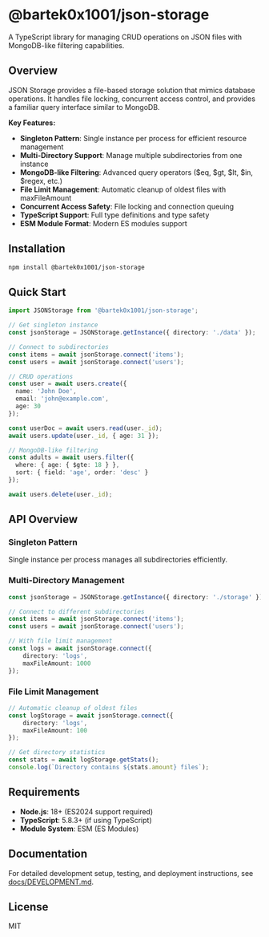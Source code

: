 # @bartek0x1001/json-storage

A TypeScript library for managing CRUD operations on JSON files with MongoDB-like filtering capabilities.

## Overview

JSON Storage provides a file-based storage solution that mimics database operations. It handles file locking, concurrent access control, and provides a familiar query interface similar to MongoDB.

**Key Features:**
- **Singleton Pattern**: Single instance per process for efficient resource management
- **Multi-Directory Support**: Manage multiple subdirectories from one instance
- **MongoDB-like Filtering**: Advanced query operators ($eq, $gt, $lt, $in, $regex, etc.)
- **File Limit Management**: Automatic cleanup of oldest files with maxFileAmount
- **Concurrent Access Safety**: File locking and connection queuing
- **TypeScript Support**: Full type definitions and type safety
- **ESM Module Format**: Modern ES modules support

## Installation

```bash
npm install @bartek0x1001/json-storage
```

## Quick Start

```typescript
import JSONStorage from '@bartek0x1001/json-storage';

// Get singleton instance
const jsonStorage = JSONStorage.getInstance({ directory: './data' });

// Connect to subdirectories
const items = await jsonStorage.connect('items');
const users = await jsonStorage.connect('users');

// CRUD operations
const user = await users.create({
  name: 'John Doe',
  email: 'john@example.com',
  age: 30
});

const userDoc = await users.read(user._id);
await users.update(user._id, { age: 31 });

// MongoDB-like filtering
const adults = await users.filter({
  where: { age: { $gte: 18 } },
  sort: { field: 'age', order: 'desc' }
});

await users.delete(user._id);
```

## API Overview

### Singleton Pattern
Single instance per process manages all subdirectories efficiently.

### Multi-Directory Management
```typescript
const jsonStorage = JSONStorage.getInstance({ directory: './storage' });

// Connect to different subdirectories
const items = await jsonStorage.connect('items');
const users = await jsonStorage.connect('users');

// With file limit management
const logs = await jsonStorage.connect({ 
    directory: 'logs', 
    maxFileAmount: 1000 
});
```

### File Limit Management
```typescript
// Automatic cleanup of oldest files
const logStorage = await jsonStorage.connect({ 
    directory: 'logs', 
    maxFileAmount: 100 
});

// Get directory statistics
const stats = await logStorage.getStats();
console.log(`Directory contains ${stats.amount} files`);
```

## Requirements

- **Node.js**: 18+ (ES2024 support required)
- **TypeScript**: 5.8.3+ (if using TypeScript)
- **Module System**: ESM (ES Modules)

## Documentation

For detailed development setup, testing, and deployment instructions, see [docs/DEVELOPMENT.md](docs/DEVELOPMENT.md).

## License

MIT
